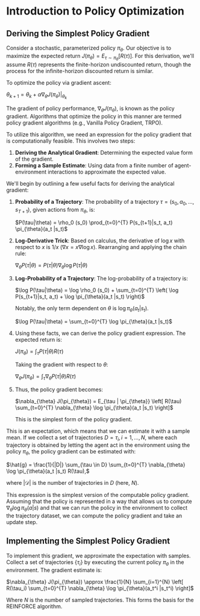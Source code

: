 # Introduction to Policy Optimization

## Deriving the Simplest Policy Gradient

Consider a stochastic, parameterized policy $\pi_{\theta}$. Our objective is to maximize the expected return $J(\pi_{\theta}) = E_{\tau \sim \pi_{\theta}} [R(\tau)]$. For this derivation, we'll assume $R(\tau)$ represents the finite-horizon undiscounted return, though the process for the infinite-horizon discounted return is similar.

To optimize the policy via gradient ascent:

$\theta_{k+1} = \theta_k + \alpha \nabla_{\theta} J(\pi_{\theta}) \big|_{\theta_k}$

The gradient of policy performance, $\nabla_{\theta} J(\pi_{\theta})$, is known as the policy gradient. Algorithms that optimize the policy in this manner are termed policy gradient algorithms (e.g., Vanilla Policy Gradient, TRPO).

To utilize this algorithm, we need an expression for the policy gradient that is computationally feasible. This involves two steps:

1. **Deriving the Analytical Gradient**: Determining the expected value form of the gradient.
2. **Forming a Sample Estimate**: Using data from a finite number of agent-environment interactions to approximate the expected value.

We'll begin by outlining a few useful facts for deriving the analytical gradient:

1. **Probability of a Trajectory**: The probability of a trajectory $\tau = (s_0, a_0, ..., s_{T+1})$, given actions from $\pi_{\theta}$, is:

    $P(\tau|\theta) = \rho_0 (s_0) \prod_{t=0}^{T} P(s_{t+1}|s_t, a_t) \pi_{\theta}(a_t |s_t)$

2. **Log-Derivative Trick**: Based on calculus, the derivative of $\log x$ with respect to $x$ is $1/x$ ($\nabla x = x \nabla {\log x}$). Rearranging and applying the chain rule:

    $\nabla_{\theta} P(\tau | \theta) = P(\tau | \theta) \nabla_{\theta} \log P(\tau | \theta)$

3. **Log-Probability of a Trajectory**: The log-probability of a trajectory is:

    $\log P(\tau|\theta) = \log \rho_0 (s_0) + \sum_{t=0}^{T} \left( \log P(s_{t+1}|s_t, a_t) + \log \pi_{\theta}(a_t |s_t) \right)$

   Notably, the only term dependent on $\theta$ is $\log \pi_{\theta}(a_t |s_t)$.

   $\log P(\tau|\theta) = \sum_{t=0}^{T} \log \pi_{\theta}(a_t |s_t)$

4. Using these facts, we can derive the policy gradient expression. The expected return is:

   $J(\pi_{\theta}) = \int_{\tau} P(\tau|\theta) R(\tau)$

   Taking the gradient with respect to $\theta$:

   $\nabla_{\theta} J(\pi_{\theta}) = \int_{\tau} \nabla_{\theta} P(\tau|\theta) R(\tau)$

5. Thus, the policy gradient becomes:

   $\nabla_{\theta} J(\pi_{\theta}) = E_{\tau | \pi_{\theta}} \left[ R(\tau) \sum_{t=0}^{T} \nabla_{\theta} \log \pi_{\theta}(a_t |s_t) \right]$

   This is the simplest form of the policy gradient.

This is an expectation, which means that we can estimate it with a sample mean. If we collect a set of trajectories $D = {\tau_i}, i=1,...,N$, where each trajectory is obtained by letting the agent act in the environment using the policy $\pi_{\theta}$, the policy gradient can be estimated with:

$\hat{g} = \frac{1}{|D|} \sum_{\tau \in D} \sum_{t=0}^{T} \nabla_{\theta} \log \pi_{\theta}(a_t |s_t) R(\tau),$

where $|\mathcal{D}|$ is the number of trajectories in $D$ (here, $N$).

This expression is the simplest version of the computable policy gradient. Assuming that the policy is represented in a way that allows us to compute $\nabla_{\theta} \log \pi_{\theta}(a|s)$ and that we can run the policy in the environment to collect the trajectory dataset, we can compute the policy gradient and take an update step.

## Implementing the Simplest Policy Gradient

To implement this gradient, we approximate the expectation with samples. Collect a set of trajectories $\{\tau_i\}$ by executing the current policy $\pi_{\theta}$ in the environment. The gradient estimate is:

$\nabla_{\theta} J(\pi_{\theta}) \approx \frac{1}{N} \sum_{i=1}^{N} \left[ R(\tau_i) \sum_{t=0}^{T} \nabla_{\theta} \log \pi_{\theta}(a_t^i |s_t^i) \right]$

Where $N$ is the number of sampled trajectories. This forms the basis for the REINFORCE algorithm.
